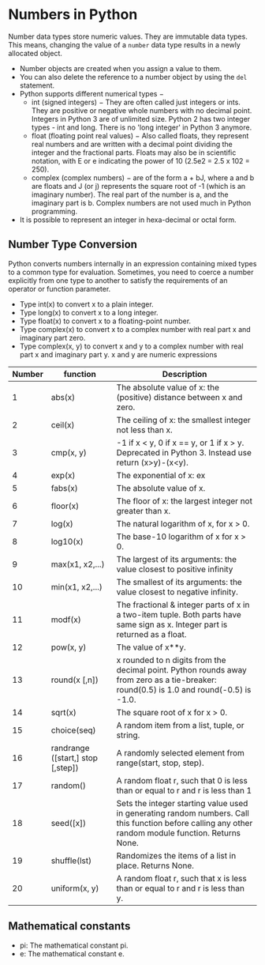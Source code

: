 # Numbers in Python
Number data types store numeric values. They are immutable data types. This means, changing the value of a `number` data type results in a newly allocated object.

* Number objects are created when you assign a value to them.
* You can also delete the reference to a number object by using the `del` statement.
* Python supports different numerical types − 
  * int (signed integers) − They are often called just integers or ints. They are positive or negative whole numbers with no decimal point. Integers in Python 3 are of unlimited size. Python 2 has two integer types - int and long. There is no 'long integer' in Python 3 anymore. 
  * float (floating point real values) − Also called floats, they represent real numbers and are written with a decimal point dividing the integer and the fractional parts. Floats may also be in scientific notation, with E or e indicating the power of 10 (2.5e2 = 2.5 x 102 = 250). 
  * complex (complex numbers) − are of the form a + bJ, where a and b are floats and J (or j) represents the square root of -1 (which is an imaginary number). The real part of the number is a, and the imaginary part is b. Complex numbers are not used much in Python programming.
* It is possible to represent an integer in hexa-decimal or octal form.

## Number Type Conversion

Python converts numbers internally in an expression containing mixed types to a common type for evaluation. Sometimes, you need to coerce a number explicitly from one type to another to satisfy the requirements of an operator or function parameter.

* Type int(x) to convert x to a plain integer. 
* Type long(x) to convert x to a long integer. 
* Type float(x) to convert x to a floating-point number. 
* Type complex(x) to convert x to a complex number with real part x and imaginary part zero. 
* Type complex(x, y) to convert x and y to a complex number with real part x and imaginary part y. x and y are numeric expressions

| Number | function                          | Description                                                                                                                                          | 
|--------|-----------------------------------|------------------------------------------------------------------------------------------------------------------------------------------------------|
| 1      | abs(x)                            | The absolute value of x: the (positive) distance between x and zero.                                                                                 |
| 2      | ceil(x)                           | The ceiling of x: the smallest integer not less than x.                                                                                              |
| 3      | cmp(x, y)                         | -1 if x < y, 0 if x == y, or 1 if x > y. Deprecated in Python 3. Instead use return (x>y)-(x<y).                                                     |
| 4      | exp(x)                            | The exponential of x: ex                                                                                                                             |
| 5      | fabs(x)                           | The absolute value of x.                                                                                                                             |
| 6      | floor(x)                          | The floor of x: the largest integer not greater than x.                                                                                              |
| 7      | log(x)                            | The natural logarithm of x, for x > 0.                                                                                                               |
| 8      | log10(x)                          | The base-10 logarithm of x for x > 0.                                                                                                                |
| 9      | max(x1, x2,...)                   | The largest of its arguments: the value closest to positive infinity                                                                                 |
| 10     | min(x1, x2,...)                   | The smallest of its arguments: the value closest to negative infinity.                                                                               |
| 11     | modf(x)                           | The fractional & integer parts of x in a two-item tuple. Both parts have same sign as x. Integer part is returned as a float.                        |
| 12     | pow(x, y)                         | The value of x**y.                                                                                                                                   |
| 13     | round(x [,n])                     | x rounded to n digits from the decimal point. Python rounds away from zero as a tie-breaker: round(0.5) is 1.0 and round(-0.5) is -1.0.              |
| 14     | sqrt(x)                           | The square root of x for x > 0.                                                                                                                      |
| 15     | choice(seq)                       | A random item from a list, tuple, or string.                                                                                                         |
| 16     | randrange ([start,] stop [,step]) | A randomly selected element from range(start, stop, step).                                                                                           |
| 17     | random()                          | A random float r, such that 0 is less than or equal to r and r is less than 1                                                                        |
| 18     | seed([x])                         | Sets the integer starting value used in generating random numbers. Call this function before calling any other random module function. Returns None. |
| 19     | shuffle(lst)                      | Randomizes the items of a list in place. Returns None.                                                                                               |
| 20     | uniform(x, y)                     | A random float r, such that x is less than or equal to r and r is less than y.                                                                       |

## Mathematical constants
* pi: The mathematical constant pi.
* e: The mathematical constant e.
